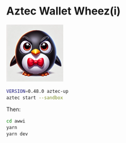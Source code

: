 # Aztec Wallet Wheez(i)

<img src="https://github.com/hpmaxi/awwi/blob/98780ef7ac4fcb1e50a85bab0de04cacd14ecea2/assets/wheezi.webp" alt="aztec wallet wheez(i) logo" width="30%">

```bash
VERSION=0.48.0 aztec-up
aztec start --sandbox
```

Then:

```bash
cd awwi
yarn
yarn dev
```
